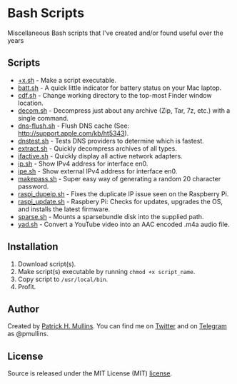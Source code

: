 # Bash Scripts

Miscellaneous Bash scripts that I've created and/or found useful over the years 

## Scripts

- [+x.sh](https://github.com/phmullins/bash-scripts/blob/master/scripts/%2Bx.sh) - Make a script executable.
- [batt.sh](https://github.com/phmullins/bash-scripts/blob/master/scripts/batt.sh) - A quick little indicator for battery status on your Mac laptop.
- [cdf.sh](https://github.com/phmullins/bash-scripts/blob/master/scripts/cdf.sh) - Change working directory to the top-most Finder window location.
- [decom.sh](https://github.com/phmullins/bash-scripts/blob/master/scripts/decom.sh) - Decompress just about any archive (Zip, Tar, 7z, etc.) with a single command.
- [dns-flush.sh](https://github.com/phmullins/bash-scripts/blob/master/scripts/dns-flush.sh) - Flush DNS cache (See: http://support.apple.com/kb/ht5343).
- [dnstest.sh](https://github.com/phmullins/bash-scripts/blob/master/scripts/dnstest.sh) - Tests DNS providers to determine which is fastest.
- [extract.sh](https://github.com/phmullins/bash-scripts/blob/master/scripts/extract.sh) - Quickly decompress archives of all types.
- [ifactive.sh](https://github.com/phmullins/bash-scripts/blob/master/scripts/ifactive.sh) - Quickly display all active network adapters.
- [ip.sh](https://github.com/phmullins/bash-scripts/blob/master/scripts/ip.sh) - Show IPv4 address for interface en0.
- [ipe.sh](https://github.com/phmullins/bash-scripts/blob/master/scripts/ipe.sh) - Show external IPv4 address for interface en0.
- [makepass.sh](https://github.com/phmullins/bash-scripts/blob/master/scripts/makepass.sh) - Super easy way of generating a random 20 character password.
- [raspi_dupeip.sh](https://github.com/phmullins/bash-scripts/blob/master/scripts/raspi-dupeip.sh) - Fixes the duplicate IP issue seen on the Raspberry Pi. 
- [raspi_update.sh](https://github.com/phmullins/bash-scripts/blob/master/scripts/raspi-update.sh) - Raspbery Pi: Checks for updates, upgrades the OS, and installs the latest firmware.
- [sparse.sh](https://github.com/phmullins/bash-scripts/blob/master/scripts/sparse.sh) - Mounts a sparsebundle disk into the supplied path.
- [yad.sh](https://github.com/phmullins/bash-scripts/blob/master/scripts/yad.sh) - Convert a YouTube video into an AAC encoded .m4a audio file.

## Installation

1. Download script(s).
2. Make script(s) executable by running `chmod +x script_name`.
3. Copy script to `/usr/local/bin`.
4. Profit.

## Author
Created by [Patrick H. Mullins](http://www.pmullins.net). You can find me on  [Twitter](https://twitter.com/phmullins) and on [Telegram](https://telegram.org/) as @pmullins.

## License
Source is released under the MIT License (MIT) [license](license.md).

